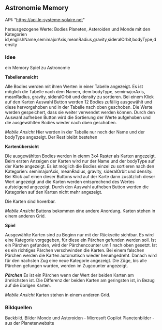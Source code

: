 ## Astronomie Memory

API: "https://api.le-systeme-solaire.net"

herausgezogene Werte: 
Bodies Planeten, Asteroiden und Monde
mit den Kategorien id,englishName,semimajorAxis,meanRadius,gravity,sideralOrbit,bodyType,density


### Idee
ein Memory Spiel zu Astronomie


**Tabellenansicht**

Alle Bodies werden mit ihren Werten in einer Tabelle angezeigt.
Es ist möglich die Tabelle nach dem Namen, dem bodyType, semimajorAxis, meanRadius, gravity, sideralOrbit und density zu sortieren.
Bei einem Klick auf den Karten Auswahl Button werden 12 Bodies zufällig ausgewählt und diese hervorgehoben und in der Tabelle nach oben geschoben.
Die Werte werden gespeichert, dass sie weiter verwendet werden können.
Durch den Auswahl aufheben Button wird die Sortierung der Werte aufgehoben und die ausgewählten Bodies wieder nach oben geschoben.

*Mobile Ansicht* 
Hier werden in der Tabelle nur noch der Name und der bodyType angezeigt.
Der Rest bleibt bestehen


**Kartenübersicht**

DIe ausgewählten Bodies werden in eienm 3x4 Raster als Karten angezeigt.
Beim ersten Anzeigen der Karten wird nur der Name und der bodyType auf der Karte angezeigt.
Es ist möglich die Bodies einzel zu sortieren nach den Kategorien: semimajorAxis, meanRadius, gravity, sideralOrbit und density.
Bei Klick auf einen dieser Buttons wird auf der Karte dann zusätzlich dieser Wert angezeigt und die Karten werden entsprechend des Wertes aufsteigend angezeigt.
Durch den Auswahl aufheben Button werden die Kategorien auf den Karten nicht mehr angezeigt.

Die Karten sind hoverbar.

*Mobile Ansicht* 
Buttons bekommen eine andere Anordung.
Karten stehen in einem anderen Grid.


**Spiel**

Ausgewählte Karten sind zu Beginn nur mit der Rückseite sichtbar.
Es wird eine Kategorie vorgegeben, für diese ein Pärchen gefunden werden soll.
Ist ein Pärchen gefunden, wird der Pärchencounter um 1 nach oben gesetzt.
Ist es ein richtiges Pärchen verschwinden die Karten. Bei einem falschen Pärchen werden die Karten automatisch wieder herumgedreht.
Danach wird für den nächsten Zug eine neue Kategorie angezeigt.
Die Züge, bis alle Pärchen gefungen wurden, werden im Zugcounter angezeigt.

***Pärchen***
Es ist ein Pärchen wenn der Wert der beiden Karten am ähnlichsten ist. Die Differenz der beiden Karten am geringsten ist, in Bezug auf die übrigen Karten.

*Mobile Ansicht*
Karten stehen in einem anderen Grid.

### Bildquellen
Backbild, Bilder Monde und Asteroiden - Microsoft Copilot
Planetenbilder - aus der Planetenwebsite


